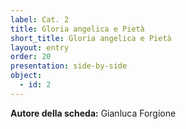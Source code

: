 ```yaml
---
label: Cat. 2
title: Gloria angelica e Pietà
short_title: Gloria angelica e Pietà
layout: entry
order: 20
presentation: side-by-side
object:
  - id: 2
---
```


**Autore della scheda:** Gianluca Forgione


